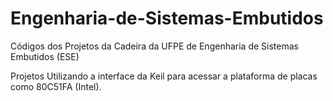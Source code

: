 # Engenharia-de-Sistemas-Embutidos
Códigos dos Projetos da Cadeira da UFPE de Engenharia de Sistemas Embutidos (ESE)

Projetos Utilizando a interface da Keil para acessar a plataforma de placas como 80C51FA (Intel).
